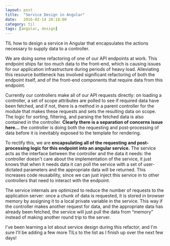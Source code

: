 ```yaml
---
layout: post
title:  "Service Design in Angular"
date:   2016-02-14 20:18:00
category: til
tags: [angular, design]
---
```


TIL how to design a service in Angular that encapsulates the actions necessary to supply data to a controller.

We are doing some refactoring of one of our API endpoints at work. This endpoint ships far too much data to the front-end, which is causing issues for our application infrastructure during periods of heavy load. Alleviating this resource bottleneck has involved significant refactoring of both the endpoint itself, and of the front-end components that require data from this endpoint.

Currently our controllers make all of our API requests directly: on loading a controller, a set of scope attributes are polled to see if required data have been fetched, and if not, there is a method in a parent controller for the module that makes these requests and sets the resulting data on scope. The logic for sorting, filtering, and parsing the fetched data is also contained in the controller. __Clearly there is a separation of concerns issue here...__ the controller is doing both the requesting and post-processing of data before it is inevitably exposed to the template for rendering.

To rectify this, we are __encapsulating all of the requesting and post-processing logic for this endpoint into an angular service.__ The service acts as the interface between the controller and the data it needs: the controller doesn't care about the implementation of the service, it just knows that when it needs data it can poll the service with a set of user-dictated parameters and the appropriate data will be returned. This increases code reusability, since we can just inject this service in to other controllers that need to interact with the endpoint.

The service internals are optimized to reduce the number of requests to the application server: once a chunk of data is requested, it is stored in browser memory by assigning it to a local private variable in the service. This way if the controller makes another request for data, and the appropriate data has already been fetched, the service will just pull the data from “memory” instead of making another round trip to the server.

I've been learning a lot about service design during this refactor, and I'm sure I'll be adding a few more TILs to the list as I finish up over the next few days!